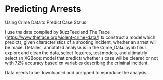 # Predicting Arrests
Using Crime Data to Predict Case Status

I use the data compiled by BuzzFeed and The Trace (https://www.thetrace.org/violent-crime-data/) to construct a model which predicts, given characteristics of a shooting incident, whether an arrest will be made. Detailed, annotated analysis is in the Crime_Data.ipynb file. I explore and clean the data, select features, test models, and ultimately select an XGBoost model that predicts whether a case will be cleared or not with 72% accuracy based on variables describing the criminal incident.

Data needs to be downloaded and unzipped to reproduce the analysis.
